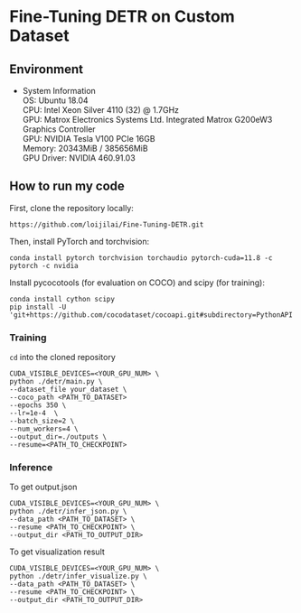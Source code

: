# Fine-Tuning DETR on Custom Dataset

## Environment

* System Information  
    OS: Ubuntu 18.04  
    CPU: Intel Xeon Silver 4110 (32) @ 1.7GHz  
    GPU: Matrox Electronics Systems Ltd. Integrated Matrox G200eW3 Graphics Controller  
    GPU: NVIDIA Tesla V100 PCIe 16GB  
    Memory: 20343MiB / 385656MiB  
    GPU Driver: NVIDIA 460.91.03  

## How to run my code
First, clone the repository locally:
```
https://github.com/loijilai/Fine-Tuning-DETR.git
```
Then, install PyTorch and torchvision:
```
conda install pytorch torchvision torchaudio pytorch-cuda=11.8 -c pytorch -c nvidia
```
Install pycocotools (for evaluation on COCO) and scipy (for training):
```
conda install cython scipy
pip install -U 'git+https://github.com/cocodataset/cocoapi.git#subdirectory=PythonAPI'
```
### Training
`cd` into the cloned repository
```
CUDA_VISIBLE_DEVICES=<YOUR_GPU_NUM> \
python ./detr/main.py \
--dataset_file your_dataset \
--coco_path <PATH_TO_DATASET>
--epochs 350 \
--lr=1e-4  \
--batch_size=2 \
--num_workers=4 \
--output_dir=./outputs \
--resume=<PATH_TO_CHECKPOINT>
```
### Inference
To get output.json
```
CUDA_VISIBLE_DEVICES=<YOUR_GPU_NUM> \
python ./detr/infer_json.py \
--data_path <PATH_TO_DATASET> \
--resume <PATH_TO_CHECKPOINT> \
--output_dir <PATH_TO_OUTPUT_DIR>
```
To get visualization result
```
CUDA_VISIBLE_DEVICES=<YOUR_GPU_NUM> \
python ./detr/infer_visualize.py \
--data_path <PATH_TO_DATASET> \
--resume <PATH_TO_CHECKPOINT> \
--output_dir <PATH_TO_OUTPUT_DIR>
```